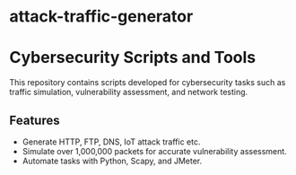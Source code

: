 # attack-traffic-generator
# Cybersecurity Scripts and Tools

This repository contains scripts developed for cybersecurity tasks such as traffic simulation, vulnerability assessment, and network testing.

## Features
- Generate HTTP, FTP, DNS, IoT attack traffic etc.
- Simulate over 1,000,000 packets for accurate vulnerability assessment.
- Automate tasks with Python, Scapy, and JMeter.
